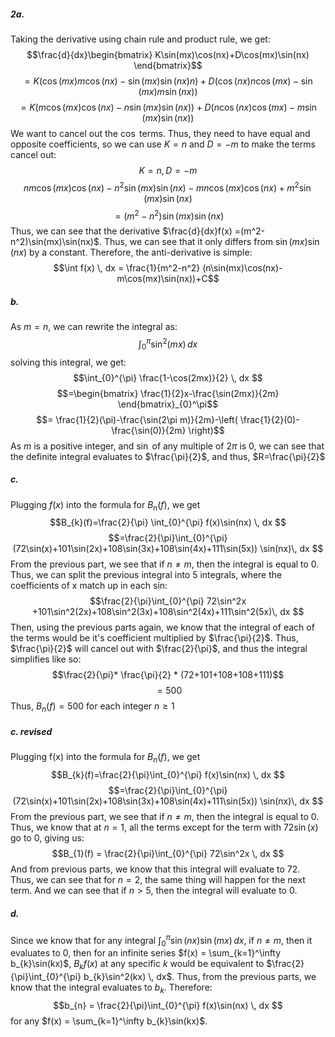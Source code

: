 ##### 2a.
Taking the derivative using chain rule and product rule, we get:
$$\frac{d}{dx}\begin{bmatrix}
K\sin(mx)\cos(nx)+D\cos(mx)\sin(nx)
\end{bmatrix}$$
$$=K(\cos(mx)m\cos(nx)-\sin(mx)\sin (nx)n)+D(\cos(nx)n\cos(mx)-\sin(mx)m\sin(nx))$$
$$=K(m\cos(mx)\cos(nx)-n\sin(mx)\sin(nx))+D(n\cos(nx)\cos(mx)-m\sin(mx)\sin(nx))$$
We want to cancel out the $\cos$ terms. Thus, they need to have equal and opposite coefficients, so we can use $K = n$ and $D = -m$ to make the terms cancel out:
$$K = n, D = -m$$
$$nm\cos(mx)\cos(nx)-n^2\sin(mx)\sin(nx)-mn\cos(mx)\cos(nx)+m^2\sin(mx)\sin(nx)$$
$$=(m^2-n^2)\sin(mx)\sin(nx)$$
Thus, we can see that the derivative  $\frac{d}{dx}f(x) =(m^2-n^2)\sin(mx)\sin(nx)$. Thus, we can see that it only differs from $\sin(mx)\sin(nx)$ by a constant. Therefore, the anti-derivative  is simple:
$$\int f(x) \, dx = \frac{1}{m^2-n^2} (n\sin(mx)\cos(nx)-m\cos(mx)\sin(nx))+C$$
##### b.
As $m = n$, we can rewrite the integral as:
$$\int_{0}^{\pi} \sin^2(mx) \, dx $$
solving this integral, we get:
$$\int_{0}^{\pi} \frac{1-\cos(2mx)}{2} \, dx $$
$$=\begin{bmatrix}
\frac{1}{2}x-\frac{\sin(2mx)}{2m}
\end{bmatrix}_{0}^\pi$$
$$= \frac{1}{2}(\pi)-\frac{\sin(2\pi m)}{2m}-\left( \frac{1}{2}(0)-\frac{\sin(0)}{2m} \right)$$
As $m$ is a positive integer, and $\sin$ of any multiple of $2\pi$ is 0, we can see that the definite integral evaluates to $\frac{\pi}{2}$, and thus, $R=\frac{\pi}{2}$

##### c.
Plugging $f(x)$ into the formula for $B_{n}(f)$, we get
$$B_{k}(f)=\frac{2}{\pi} \int_{0}^{\pi} f(x)\sin(nx) \, dx $$
$$=\frac{2}{\pi}\int_{0}^{\pi} (72\sin(x)+101\sin(2x)+108\sin(3x)+108\sin(4x)+111\sin(5x)) \sin(nx)\, dx $$
From the previous part, we see that if $n \neq m$, then the integral is equal to 0. Thus, we can split the previous integral into 5 integrals, where the coefficients of x match up in each sin:
$$\frac{2}{\pi}\int_{0}^{\pi} 72\sin^2x +101\sin^2(2x)+108\sin^2(3x)+108\sin^2(4x)+111\sin^2(5x)\, dx $$
Then, using the previous parts again, we know that the integral of each of the terms would be it's coefficient multiplied by $\frac{\pi}{2}$.
Thus, $\frac{\pi}{2}$ will cancel out with $\frac{2}{\pi}$, and thus the integral simplifies like so:
$$\frac{2}{\pi}* \frac{\pi}{2} * (72+101+108+108+111)$$
$$=500$$
Thus, $B_{n}(f) = 500$ for each integer $n \geq 1$

##### c. revised
Plugging f(x) into the formula for $B_{n}(f)$, we get
$$B_{k}(f)=\frac{2}{\pi}\int_{0}^{\pi} f(x)\sin(nx) \, dx $$
$$=\frac{2}{\pi}\int_{0}^{\pi} (72\sin(x)+101\sin(2x)+108\sin(3x)+108\sin(4x)+111\sin(5x)) \sin(nx)\, dx $$
From the previous part, we see that if $n\neq m$, then the integral is equal to 0. Thus, we know that at $n = 1$, all the terms except for the term with $72\sin(x)$ go to 0, giving us:
$$B_{1}(f) = \frac{2}{\pi}\int_{0}^{\pi} 72\sin^2x \, dx  $$
And from previous parts, we know that this integral will evaluate to 72. 
Thus, we can see that for $n = 2$,  the same thing will happen for the next term. And we can see that if $n> 5$, then the integral will evaluate to 0. 
##### d.
Since we know that for any integral $\int_{0}^{\pi} \sin(nx)\sin(mx) \, dx$, if $n\neq m$, then it evaluates to 0, then for an infinite series $f(x) = \sum_{k=1}^\infty b_{k}\sin(kx)$, $B_{k}f(x)$ at any specific $k$ would be equivalent to $\frac{2}{\pi}\int_{0}^{\pi} b_{k}\sin^2(kx) \, dx$. Thus, from the previous parts, we know that the integral evaluates to $b_{k}$. Therefore:
$$b_{n} = \frac{2}{\pi}\int_{0}^{\pi} f(x)\sin(nx) \, dx $$
for any $f(x) = \sum_{k=1}^\infty b_{k}\sin(kx)$.
